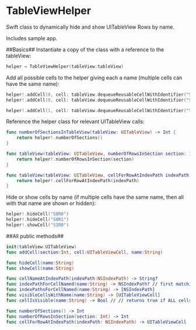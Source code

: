 # TableViewHelper
Swift class to dynamically hide and show UITableView Rows by name.

Includes sample app.

##Basics##
Instantiate a copy of the class with a reference to the tableView:
```swift
helper = TableViewHelper(tableView:tableView)
```

Add all possible cells to the helper giving each a name (multiple cells can have the same name):
```swift
helper!.addCell(0, cell: tableView.dequeueReusableCellWithIdentifier("S0R0")! as UITableViewCell, name: "S0R0")
helper!.addCell(0, cell: tableView.dequeueReusableCellWithIdentifier("S0R1")! as UITableViewCell, name: "S0R1")

helper!.addCell(1, cell: tableView.dequeueReusableCellWithIdentifier("S1R0")! as UITableViewCell, name: "S1R0")
```

Reference the helper class for relevant UITableView calls:
```swift
func numberOfSectionsInTableView(tableView: UITableView) -> Int {
    return helper!.numberOfSections()
}

func tableView(tableView: UITableView, numberOfRowsInSection section: Int) -> Int {
    return helper!.numberOfRowsInSection(section)
}

func tableView(tableView: UITableView, cellForRowAtIndexPath indexPath: NSIndexPath) -> UITableViewCell {
    return helper!.cellForRowAtIndexPath(indexPath)
}
```

Hide or show cells by name (if multiple cells have the same name, then all with that name are shown or hidden):
```swift
helper!.hideCell("S0R0")
helper!.hideCell("S0R1")
helper!.showCell("S1R0")
```

##All public methods##
```swift
init(tableView:UITableView)
func addCell(section:Int, cell:UITableViewCell, name:String)

func hideCell(name:String)
func showCell(name:String)

func cellNameAtIndexPath(indexPath:NSIndexPath) -> String?
func indexPathForCellNamed(name:String) -> NSIndexPath? // first matching cell
func indexPathsForCellNamed(name:String) -> [NSIndexPath]
func visibleCellsWithName(name:String) -> [UITableViewCell]
func cellIsVisible(name:String) -> Bool // // returns true if ALL cells with that name are visible

func numberOfSections() -> Int
func numberOfRowsInSection(section: Int) -> Int
func cellForRowAtIndexPath(indexPath: NSIndexPath) -> UITableViewCell
```